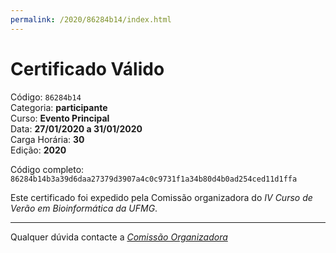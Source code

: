 ```yaml
---
permalink: /2020/86284b14/index.html
---
```


# Certificado Válido

Código: `86284b14`<br>
Categoria: **participante**<br>
Curso: **Evento Principal**<br>
Data: **27/01/2020 a 31/01/2020**<br>
Carga Horária: **30**<br>
Edição: **2020**<br>


Código completo: `86284b14b3a39d6daa27379d3907a4c0c9731f1a34b80d4b0ad254ced11d1ffa`


Este certificado foi expedido pela Comissão organizadora do *IV Curso de Verão em Bioinformática da UFMG*.

----

Qualquer dúvida contacte a [_Comissão Organizadora_](<mailto:cursobioinfoufmg@gmail.com$subject=[Certificados]>)

